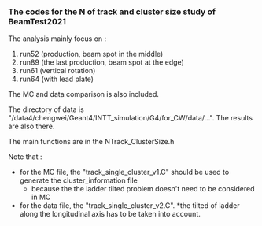 ### The codes for the N of track and cluster size study of BeamTest2021
The analysis mainly focus on : 
1. run52 (production, beam spot in the middle)
2. run89 (the last production, beam spot at the edge)
3. run61 (vertical rotation)
4. run64 (with lead plate)

The MC and data comparison is also included.

The directory of data is "/data4/chengwei/Geant4/INTT_simulation/G4/for_CW/data/...". The results are also there.

The main functions are in the NTrack_ClusterSize.h

Note that : 
* for the MC file, the "track_single_cluster_v1.C" should be used to generate the cluster_information file
  * because the the ladder tilted problem doesn't need to be considered in MC 
* for the data file, the "track_single_cluster_v2.C".
  *the tilted of ladder along the longitudinal axis has to be taken into account.

